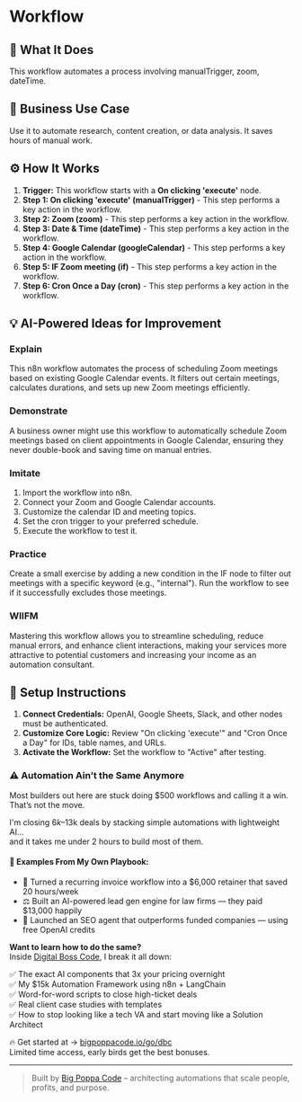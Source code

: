 # Workflow

## 🚀 What It Does
This workflow automates a process involving manualTrigger, zoom, dateTime.

## 💼 Business Use Case
Use it to automate research, content creation, or data analysis. It saves hours of manual work.

## ⚙️ How It Works
1.  **Trigger:** This workflow starts with a **On clicking 'execute'** node.
2. **Step 1: On clicking 'execute' (manualTrigger)** - This step performs a key action in the workflow.
3. **Step 2: Zoom (zoom)** - This step performs a key action in the workflow.
4. **Step 3: Date & Time (dateTime)** - This step performs a key action in the workflow.
5. **Step 4: Google Calendar (googleCalendar)** - This step performs a key action in the workflow.
6. **Step 5: IF Zoom meeting (if)** - This step performs a key action in the workflow.
7. **Step 6: Cron Once a Day (cron)** - This step performs a key action in the workflow.

## 💡 AI-Powered Ideas for Improvement
### Explain
This n8n workflow automates the process of scheduling Zoom meetings based on existing Google Calendar events. It filters out certain meetings, calculates durations, and sets up new Zoom meetings efficiently.

### Demonstrate
A business owner might use this workflow to automatically schedule Zoom meetings based on client appointments in Google Calendar, ensuring they never double-book and saving time on manual entries.

### Imitate
1. Import the workflow into n8n.
2. Connect your Zoom and Google Calendar accounts.
3. Customize the calendar ID and meeting topics.
4. Set the cron trigger to your preferred schedule.
5. Execute the workflow to test it.

### Practice
Create a small exercise by adding a new condition in the IF node to filter out meetings with a specific keyword (e.g., "internal"). Run the workflow to see if it successfully excludes those meetings.

### WIIFM
Mastering this workflow allows you to streamline scheduling, reduce manual errors, and enhance client interactions, making your services more attractive to potential customers and increasing your income as an automation consultant.

## 🔧 Setup Instructions
1. **Connect Credentials:** OpenAI, Google Sheets, Slack, and other nodes must be authenticated.
2. **Customize Core Logic:** Review "On clicking 'execute'" and "Cron Once a Day" for IDs, table names, and URLs.
3. **Activate the Workflow:** Set the workflow to "Active" after testing.

### ⚠️ Automation Ain’t the Same Anymore

Most builders out here are stuck doing $500 workflows and calling it a win.  
That’s not the move.  

I'm closing $6k–$13k deals by stacking simple automations with lightweight AI...  
and it takes me under 2 hours to build most of them.

#### 🧠 Examples From My Own Playbook:
- 🔁 Turned a recurring invoice workflow into a $6,000 retainer that saved 20 hours/week  
- ⚖️ Built an AI-powered lead gen engine for law firms — they paid $13,000 happily  
- 🚀 Launched an SEO agent that outperforms funded companies — using free OpenAI credits  

**Want to learn how to do the same?**  
Inside [Digital Boss Code](https://bigpoppacode.io/go/dbc), I break it all down:

✅ The exact AI components that 3x your pricing overnight  
✅ My $15k Automation Framework using n8n + LangChain  
✅ Word-for-word scripts to close high-ticket deals  
✅ Real client case studies with templates  
✅ How to stop looking like a tech VA and start moving like a Solution Architect  

🔥 Get started at → [bigpoppacode.io/go/dbc](https://bigpoppacode.io/go/dbc)  
Limited time access, early birds get the best bonuses.

---
> Built by [Big Poppa Code](https://bigpoppacode.io) – architecting automations that scale people, profits, and purpose.
